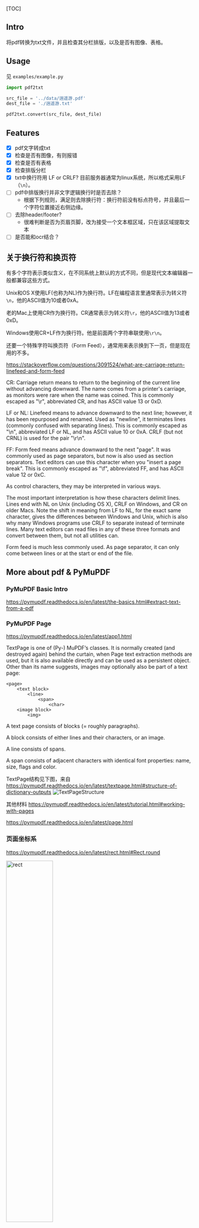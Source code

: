 [TOC]

## Intro
将pdf转换为txt文件，并且检查其分栏排版，以及是否有图像、表格。

## Usage
见 `examples/example.py`
```python
import pdf2txt

src_file = '../data/逍遥游.pdf'
dest_file = './逍遥游.txt'

pdf2txt.convert(src_file, dest_file)
```

## Features
- [x] pdf文字转成txt
- [x] 检查是否有图像，有则报错
- [x] 检查是否有表格
- [x] 检查排版分栏
- [x] txt中换行符用 LF or CRLF? 目前服务器通常为linux系统，所以格式采用LF（`\n`）。
- [ ] pdf中排版换行并非文字逻辑换行时是否去除？
    - 根据下列规则，满足则去除换行符：换行符前没有标点符号，并且最后一个字符位置接近右侧边缘。
- [ ] 去除header/footer? 
    - 很难判断是否为页眉页脚，改为接受一个文本框区域，只在该区域提取文本
- [ ] 是否能和ocr结合？

## 关于换行符和换页符
有多个字符表示类似含义，在不同系统上默认的方式不同，但是现代文本编辑器一般都兼容这些方式。

Unix和OS X使用LF(也称为NL)作为换行符。LF在编程语言里通常表示为转义符`\n`，他的ASCII值为10或者0xA。

老的Mac上使用CR作为换行符。CR通常表示为转义符`\r`，他的ASCII值为13或者0xD。

Windows使用CR+LF作为换行符。他是前面两个字符串联使用`\r\n`。

还要一个特殊字符叫换页符（Form Feed），通常用来表示换到下一页，但是现在用的不多。

https://stackoverflow.com/questions/3091524/what-are-carriage-return-linefeed-and-form-feed

CR: Carriage return means to return to the beginning of the current line without advancing downward. The name comes from a printer's carriage, as monitors were rare when the name was coined. This is commonly escaped as "\r", abbreviated CR, and has ASCII value 13 or 0xD.

LF or NL: Linefeed means to advance downward to the next line; however, it has been repurposed and renamed. Used as "newline", it terminates lines (commonly confused with separating lines). This is commonly escaped as "\n", abbreviated LF or NL, and has ASCII value 10 or 0xA. CRLF (but not CRNL) is used for the pair "\r\n".

FF: Form feed means advance downward to the next "page". It was commonly used as page separators, but now is also used as section separators. Text editors can use this character when you "insert a page break". This is commonly escaped as "\f", abbreviated FF, and has ASCII value 12 or 0xC.

As control characters, they may be interpreted in various ways.

The most important interpretation is how these characters delimit lines. Lines end with NL on Unix (including OS X), CRLF on Windows, and CR on older Macs. Note the shift in meaning from LF to NL, for the exact same character, gives the differences between Windows and Unix, which is also why many Windows programs use CRLF to separate instead of terminate lines. Many text editors can read files in any of these three formats and convert between them, but not all utilities can.

Form feed is much less commonly used. As page separator, it can only come between lines or at the start or end of the file.

## More about pdf & PyMuPDF
### PyMuPDF Basic Intro
https://pymupdf.readthedocs.io/en/latest/the-basics.html#extract-text-from-a-pdf

### PyMuPDF Page
https://pymupdf.readthedocs.io/en/latest/app1.html

TextPage is one of (Py-) MuPDF’s classes. It is normally created (and destroyed again) behind the curtain, when Page text extraction methods are used, but it is also available directly and can be used as a persistent object. Other than its name suggests, images may optionally also be part of a text page:

```
<page>
    <text block>
        <line>
            <span>
                <char>
    <image block>
        <img>
```
A text page consists of blocks (= roughly paragraphs).

A block consists of either lines and their characters, or an image.

A line consists of spans.

A span consists of adjacent characters with identical font properties: name, size, flags and color.

TextPage结构见下图，来自 https://pymupdf.readthedocs.io/en/latest/textpage.html#structure-of-dictionary-outputs
<img alt="TextPageStructure" src="https://pymupdf.readthedocs.io/en/latest/_images/img-textpage.png">

其他材料
https://pymupdf.readthedocs.io/en/latest/tutorial.html#working-with-pages

https://pymupdf.readthedocs.io/en/latest/page.html

### 页面坐标系
https://pymupdf.readthedocs.io/en/latest/rect.html#Rect.round

<!---
改变图片尺寸的方法见 https://m.runoob.com/markdown/md-image.html
![rect](https://pymupdf.readthedocs.io/en/latest/_images/img-rect-contains.png)
--->
<img alt="rect" src="https://pymupdf.readthedocs.io/en/latest/_images/img-rect-contains.png" width="50%">

### 页面坐标单位&fonesize单位

### 提取指定矩形框范围内的文字
https://pymupdf.readthedocs.io/en/latest/recipes-text.html#how-to-extract-text-from-within-a-rectangle


### drawings and graphics

https://pymupdf.readthedocs.io/en/latest/recipes-drawing-and-graphics.html


### 按自然阅读顺序提取文本
1. 最简单的提取[方法](https://github.com/pymupdf/PyMuPDF-Utilities/blob/master/text-extraction/PDF2Text.py)，会按pdf文件添加元素的顺序进行提取。
2. 而有时候为了防止copy，一些pdf会打乱添加元素的顺序，但是排版上不影响阅读。这样简单地抽取文本就无法按照正常的阅读顺序排列，见这个[例子](https://github.com/pymupdf/PyMuPDF-Utilities/blob/master/text-extraction/textmaker2.pdf)。 
   - 为了解决上面的情况，有一些办法，一个简单的方法是讲文本Block根据坐标位置排序，按从上到下从左到右的顺序，像这个[例子](https://github.com/pymupdf/PyMuPDF-Utilities/blob/master/text-extraction/PDF2TextBlocks.py)
3. 另外，有一个复杂一些的方法，[这个代码](https://github.com/pymupdf/PyMuPDF-Utilities/blob/master/text-extraction/fitzcli.py)中的`page_layout`函数考虑到排版格式，大概流程是
    - 得到每个字符的位置信息，并且去掉[旋转的字符](https://pymupdf.readthedocs.io/en/latest/textpage.html#character-dictionary-for-extractrawdict)
    - 根据字符的位置，计算所有行坐标，忽略间隔小于`GRID`的行坐标
    - 遍历每一行，得到每行从左到右的字符列表
    - 计算字符宽度slot，用于后续判断空格
    - 根据上面的信息生成每行的string
    - 需要注意，通过此方法生成的text保持了原来pdf的排版信息。如pdf是[三栏](https://github.com/pymupdf/PyMuPDF-Utilities/blob/master/text-extraction/demo1.pdf)，输出的text中也是[三栏](https://github.com/pymupdf/PyMuPDF-Utilities/blob/master/text-extraction/demo1-text.jpg)，并不是文字流。

这些信息来源于 https://github.com/pymupdf/PyMuPDF-Utilities/blob/master/text-extraction/README.md.

更多信息可见 https://pymupdf.readthedocs.io/en/latest/recipes-text.html#how-to-extract-text-in-natural-reading-order

### 提取表格
没有简单的方法能准确地判断表格在页面中的位置，这通常是一个需要AI、ML技术来解决的复杂问题。
但是对于一些简单的情况，可以使用PyMuPDF提供的vector graphics分析工具来判断表格的存在，比如是否有直线、矩形框等。
这些信息来源于 https://github.com/pymupdf/PyMuPDF-Utilities/blob/master/table-analysis/README.md.

更多信息见:

https://pymupdf.readthedocs.io/en/latest/recipes-text.html#how-to-extract-tables-from-documents

https://github.com/pymupdf/PyMuPDF-Utilities/blob/master/examples/extract-table/README.md

### OCR相关

https://pymupdf.readthedocs.io/en/latest/page.html#Page.get_textpage_ocr

### 什么是PDF表单(PDF Form)？

https://helpx.adobe.com/cn/acrobat/using/create-form.chromeless.html

https://helpx.adobe.com/cn/acrobat/using/create-form.chromeless.html




